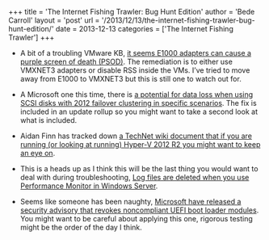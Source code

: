 +++
title = 'The Internet Fishing Trawler: Bug Hunt Edition'
author = 'Bede Carroll'
layout = 'post'
url = '/2013/12/13/the-internet-fishing-trawler-bug-hunt-edition/'
date = 2013-12-13
categories = ['The Internet Fishing Trawler']
+++

- A bit of a troubling VMware KB, [it seems E1000 adapters can cause a
  purple screen of death (PSOD)](http://kb.vmware.com/kb/2059053‎). The
  remediation is to either use VMXNET3 adapters or disable RSS inside the
  VMs. I’ve tried to move away from E1000 to VMXNET3 but this is still one
  to watch out for.

- A Microsoft one this time, there is [a potential for data loss when
  using SCSI disks with 2012 failover clustering in specific
  scenarios](http://support.microsoft.com/kb/2898774). The fix is included
  in an update rollup so you might want to take a second look at what is
  included.

- Aidan Finn has tracked down [a TechNet wiki document that if you are
  running (or looking at running) Hyper-V 2012 R2 you might want to keep
  an eye on](http://www.aidanfinn.com/?p=15816).

- This is a heads up as I think this will be the last thing you would want
  to deal with during troubleshooting, [Log files are deleted when you
  use Performance Monitor in Windows
  Server](http://support.microsoft.com/kb/2916994).

- Seems like someone has been naughty, [Microsoft have released a security
  advisory that revokes noncompliant UEFI boot loader
  modules](http://support.microsoft.com/kb/2871690). You might want to be
  careful about applying this one, rigorous testing might be the order of
  the day I think.
